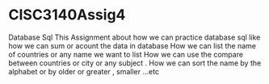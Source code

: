 
# CISC3140Assig4
 Database Sql 
 This Assignment about how we can practice database sql 
 like how we can sum or acount the data in database 
 How we can list the name of countries or any name we want to list 
 How we can use the compare between countries or city or any subject .
 How we can sort the name by the alphabet or by older or greater , smaller ...etc
